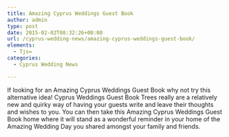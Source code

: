 ```yaml
---
title: Amazing Cyprus Weddings Guest Book
author: admin
type: post
date: 2015-02-02T08:32:26+00:00
url: /cyprus-wedding-news/amazing-cyprus-weddings-guest-book/
elements:
  - Tjs=
categories:
  - Cyprus Wedding News

---
```

If looking for an Amazing Cyprus Weddings Guest Book why not try this alternative idea! Cyprus Weddings Guest Book Trees really are a relatively new and quirky way of having your guests write and leave their thoughts and wishes to you. You can then take this Amazing Cyprus Weddings Guest Book home where it will stand as a wonderful reminder in your home of the Amazing Wedding Day you shared amongst your family and friends.